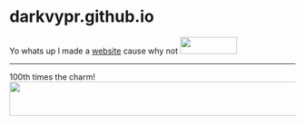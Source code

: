 # darkvypr.github.io



Yo whats up I made a [website](https://darkvypr.com) cause why not <img src="https://i.imgur.com/2yKnDla.png" 
     width="100" 
     height="30" />

---

100th times the charm! <img src="https://i.darkvypr.com/100commits.png" 
     width="1100" 
     height="60" />
